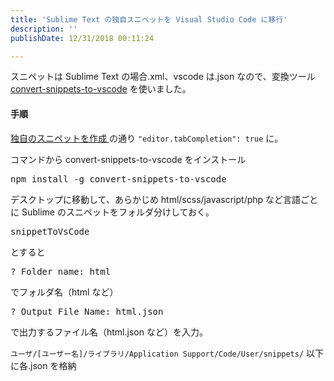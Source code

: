 ```yaml
---
title: 'Sublime Text の独自スニペットを Visual Studio Code に移行'
description: ''
publishDate: 12/31/2018 00:11:24

---
```

<p>スニペットは Sublime Text の場合.xml、vscode は.json なので、変換ツール <a href="https://www.npmjs.com/package/convert-snippets-to-vscode">convert-snippets-to-vscode</a> を使いました。</p>

<h4>手順</h4>

<p><a href="https://vscode-doc-jp.github.io/docs/userguide/userdefinedsnippets.html">独自のスニペットを作成
</a> の通り <code>"editor.tabCompletion": true</code> に。</p>

<p>コマンドから convert-snippets-to-vscode をインストール</p>

<pre class="code lang-sh" data-lang="sh" data-unlink>npm install <span class="synSpecial">-g</span> convert-snippets-to-vscode
</pre>


<p>デスクトップに移動して、あらかじめ html/scss/javascript/php など言語ごとに Sublime のスニペットをフォルダ分けしておく。</p>

<pre class="code" data-lang="" data-unlink>snippetToVsCode</pre>


<p>とすると</p>

<pre class="code" data-lang="" data-unlink>? Folder name: html</pre>


<p>でフォルダ名（html など）</p>

<pre class="code" data-lang="" data-unlink>? Output File Name: html.json</pre>


<p>で出力するファイル名（html.json など）を入力。</p>

<p><code>⁨ユーザ⁩/[ユーザー名]/⁨ライブラリ⁩/⁨Application Support⁩/⁨Code⁩/⁨User⁩/snippets/</code> 以下に各.json を格納</p>
